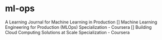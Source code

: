 # ml-ops
A Learning Journal for Machine Learning in Production
[] Machine Learning Engineering for Production (MLOps) Specialization - Coursera
[] Building Cloud Computing Solutions at Scale Specialization - Coursera
